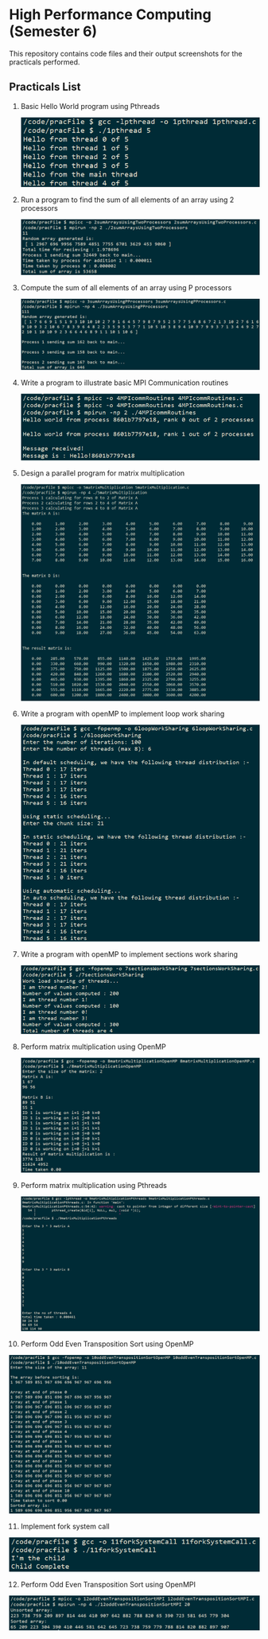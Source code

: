 # High Performance Computing (Semester 6)

This repository contains code files and their output screenshots for the practicals performed.

## Practicals List

1. Basic Hello World program using Pthreads

   ![Program 1](/prac1/output.png)

2. Run a program to find the sum of all elements of an array using 2 processors

   ![Program 2](/prac2/output.png)

3. Compute the sum of all elements of an array using P processors

   ![Program 3](/prac3/output.png)

4. Write a program to illustrate basic MPI Communication routines

   ![Program 4](/prac4/output.png)

5. Design a parallel program for matrix multiplication

   ![Program 5](/prac5/output.png)

6. Write a program with openMP to implement loop work sharing

   ![Program 6](/prac6/output.png)

7. Write a program with openMP to implement sections work sharing

   ![Program 7](/prac7/output.png)

8. Perform matrix multiplication using OpenMP

   ![Program 8](/prac8/output.png)

9. Perform matrix multiplication using Pthreads

   ![Program 9](/prac9/output.png)

10. Perform Odd Even Transposition Sort using OpenMP

   ![Program 10](/prac10/output.png)

11. Implement fork system call

   ![Program 11](/prac11/output.png)

12. Perform Odd Even Transposition Sort using OpenMPI

   ![Program 12](/prac12/output.png)